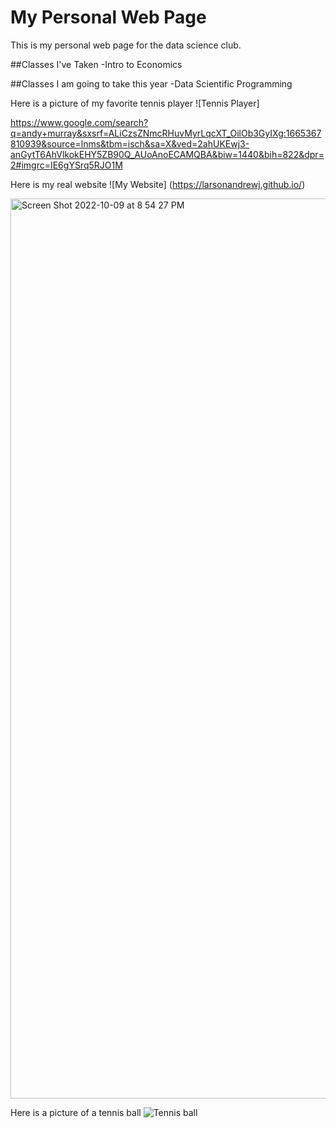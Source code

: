 # My Personal Web Page

This is my personal web page for the data science club.


##Classes I've Taken
-Intro to Economics

##Classes I am going to take this year
-Data Scientific Programming


Here is a picture of my favorite tennis player
![Tennis Player]

<https://www.google.com/search?q=andy+murray&sxsrf=ALiCzsZNmcRHuvMyrLqcXT_OilOb3GyIXg:1665367810939&source=lnms&tbm=isch&sa=X&ved=2ahUKEwj3-anGytT6AhVlkokEHY5ZB90Q_AUoAnoECAMQBA&biw=1440&bih=822&dpr=2#imgrc=IE6gYSrq5RJO1M>

Here is my real website
![My Website]
(https://larsonandrewj.github.io/)


<img width="1440" alt="Screen Shot 2022-10-09 at 8 54 27 PM" src="https://user-images.githubusercontent.com/113050384/194790073-5527a83d-c6ae-4f09-8ab5-4f1be1fe04de.png">

Here is a picture of a tennis ball
![Tennis ball](https://www.google.com/search?q=picture+of+tennis+ball&sxsrf=ALiCzsZ7Rx-uUFL7rD321h1kWcXlZU3itA:1665707990981&source=lnms&tbm=isch&sa=X&ved=2ahUKEwj7-ufovd76AhUKjYkEHeAzCcoQ_AUoAXoECAMQAw&biw=1440&bih=822&dpr=2#imgrc=Qdec8ZoxMJx2iM)

